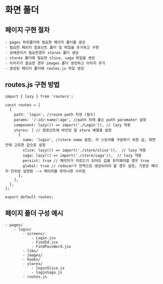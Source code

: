 # 화면 폴더

## 페이지 구현 절차

    - pages 하위폴더에 필요한 페이지 폴더를 생성
    - 필요한 페이지 컴포넌트 폴더 및 파일을 추가하고 구현
    - 상태관리가 필요한경우 stores 폴더 생성
    - stores 폴더에 필요한 slice, saga 파일을 생성
    - 이미지가 필요한 경우 images 폴더 생성하고 이미지 추가
    - 생성된 페이지 폴더에 routes.js 파일 생성

## routes.js 구현 방법

```
import { lazy } from 'routers';

const routes = [
  {
    path: 'login', //route path 지정 (필수)
    params: '/:id/:name/:age', //path 뒤에 붙는 path paramater 설정
    component: lazy(() => import('./Login')), // lazy 적용
    stores: [ // 컴포넌트에 바인당 할 store 배열을 설정
      {
        name: 'login', //store name 설정, 각 스토어를 구분하기 위한 값, 화면 전체 고유한 값으로 설정
        slice: lazy(() => import('./store/slice')),  // lazy 적용
        saga: lazy(() => import('./store/saga')),  // lazy 적용
        persist: true // 페이지가 리로드가 되어도 값을 유지해야할 경우 true
        global: true // reducer가 전역으로 생성되어야 할 경우 설정, 기본은 페이지 단위로 설정됨 --> 페이지를 벗어나면 사라짐
      },
    ],
  },
];

export default routes;
```

## 페이지 폴더 구성 예시

```
- pages/
    - login/
        - screens/
            - Login.jsx
            - FindId.jsx
            - FindPassWord.jsx
        - libs/
        - images/
        - hooks/
        - stores/
            - loginSlice.js
            - loginSaga.js
        - routes.js
```
